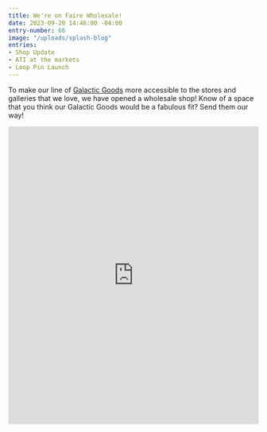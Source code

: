 ```yaml
---
title: We're on Faire Wholesale!
date: 2023-09-20 14:46:00 -04:00
entry-number: 66
image: "/uploads/splash-blog"
entries:
- Shop Update
- ATI at the markets
- Loop Pin Launch
---
```


To make our line of [Galactic Goods](https://the-ancient-truth-investigators-shop.myshopify.com/) more accessible to the stores and galleries that we love, we have opened a wholesale shop! Know of a space that you think our Galactic Goods would be a fabulous fit? Send them our way! 

<iframe src="https://www.faire.com/embed/bw_dq9wtkxnc5" width="900" height="600" scrolling="no" style="margin:0 auto;border:none;display:block;max-width:100%;width:900px;height:600px;"></iframe>